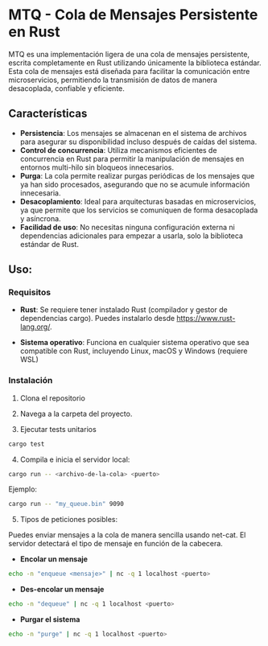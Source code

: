 # MTQ - Cola de Mensajes Persistente en Rust

MTQ es una implementación ligera de una cola de mensajes persistente, escrita completamente en Rust utilizando únicamente la biblioteca estándar. Esta cola de mensajes está diseñada para facilitar la comunicación entre microservicios, permitiendo la transmisión de datos de manera desacoplada, confiable y eficiente.

## Características

- **Persistencia**: Los mensajes se almacenan en el sistema de archivos para asegurar su disponibilidad incluso después de caídas del sistema.
- **Control de concurrencia**: Utiliza mecanismos eficientes de concurrencia en Rust para permitir la manipulación de mensajes en entornos multi-hilo sin bloqueos innecesarios.
- **Purga**: La cola permite realizar purgas periódicas de los mensajes que ya han sido procesados, asegurando que no se acumule información innecesaria.
- **Desacoplamiento**: Ideal para arquitecturas basadas en microservicios, ya que permite que los servicios se comuniquen de forma desacoplada y asíncrona.
- **Facilidad de uso**: No necesitas ninguna configuración externa ni dependencias adicionales para empezar a usarla, solo la biblioteca estándar de Rust.

## Uso:

###  Requisitos

* **Rust**: Se requiere tener instalado Rust (compilador y gestor de dependencias cargo). Puedes instalarlo desde https://www.rust-lang.org/.

* **Sistema operativo**: Funciona en cualquier sistema operativo que sea compatible con Rust, incluyendo Linux, macOS y Windows (requiere WSL)

### Instalación

1. Clona el repositorio

2. Navega a la carpeta del proyecto.

3. Ejecutar tests unitarios

```bash
cargo test
```

4. Compila e inicia el servidor local:

```bash
cargo run -- <archivo-de-la-cola> <puerto>
```

Ejemplo:
```bash
cargo run -- "my_queue.bin" 9090
```

5. Tipos de peticiones posibles:

Puedes enviar mensajes a la cola de manera sencilla usando net-cat. El servidor detectará el tipo de mensaje en función de la cabecera.

- **Encolar un mensaje**

```bash
echo -n "enqueue <mensaje>" | nc -q 1 localhost <puerto>
```

- **Des-encolar un mensaje**

```bash
echo -n "dequeue" | nc -q 1 localhost <puerto>
```

- **Purgar el sistema**

```bash
echo -n "purge" | nc -q 1 localhost <puerto>
```